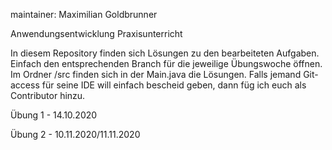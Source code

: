 maintainer: Maximilian Goldbrunner

Anwendungsentwicklung Praxisunterricht

In diesem Repository finden sich Lösungen zu den 
bearbeiteten Aufgaben.
Einfach den entsprechenden Branch für die jeweilige Übungswoche öffnen.
Im Ordner /src finden sich in der Main.java die Lösungen.
Falls jemand Git-access für seine IDE will einfach bescheid geben, dann füg ich euch 
als Contributor hinzu.

Übung 1 - 14.10.2020

Übung 2 - 10.11.2020/11.11.2020
